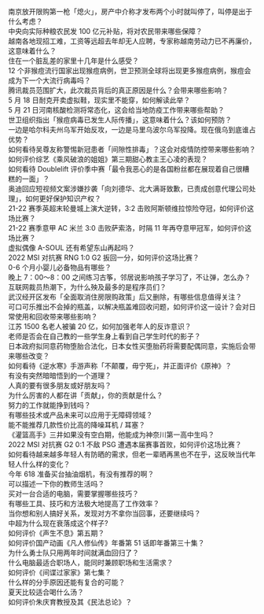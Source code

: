 南京放开限购第一枪「熄火」，房产中介称才发布两个小时就叫停了，叫停是出于什么考虑？  
中央向实际种粮农民发 100 亿元补贴，将对农民带来哪些保障？  
越南各地现招工难，工资等远超去年却无人应聘，专家称越南劳动力已不再廉价，这意味着什么？  
住在一个脏乱差的家里十几年是什么感受？  
12 个非猴痘流行国家出现猴痘病例，世卫预测全球将出现更多猴痘病例，猴痘会成为下一个大流行病毒吗？  
腾讯裁员范围扩大，此次裁员背后的真正原因是什么？会带来哪些影响？  
5 月 18 日耐克开卖虚拟鞋，现实里不能穿，如何解读此举？  
5 月 21 日河南核酸检测将常态化，这会给当地防疫工作带来哪些帮助？  
世卫组织指出「猴痘病毒已发生人际传播」，这意味着什么？该如何预防？  
一边是哈尔科夫州乌军开始反攻，一边是马里乌波尔乌军投降。现在俄乌到底谁占优势？  
如何看待吴尊友称警惕新冠患者「间隙性排毒」？这会对疫情防控带来哪些影响？  
如何评价综艺《乘风破浪的姐姐》第三期甜心教主王心凌的表现？  
如何看待 Doublelift 评价季中赛「最令我恶心的是各国粉丝都在展现着自己很糟糕的一面」？  
奥迪回应短视频文案涉嫌抄袭「向刘德华、北大满哥致歉，已责成创意代理公司处理」，如何更好保护知识产权？  
21-22 赛季英超末轮曼城上演大逆转，3:2 击败阿斯顿维拉惊险夺冠，如何评价这场比赛？  
21-22 赛季意甲 AC 米兰 3:0 击败萨索洛，时隔 11 年再夺意甲冠军，如何评价这场比赛？  
虚拟偶像 A-SOUL 还有希望东山再起吗？  
2022 MSI 对抗赛 RNG 1:0 G2 扳回一分，如何评价这场比赛？  
0-6 个月小婴儿必备物品有哪些？  
晚上 7：00～8：00 之间练习古筝，邻居说影响孩子学习了，不让弹，怎么办？  
互联网裁员热潮下，为什么殃及最多的是程序员们？  
武汉经开区发布「全面取消住房限购政策」后又删除，有哪些信息值得关注？  
可口可乐推出不会掉的瓶盖，以解决瓶盖难回收问题，如何评价这一设计？会对日常使用和回收带来哪些影响？  
江苏 1500 名老人被骗 20 亿，如何加强老年人的反诈意识？  
老师是否会在自己教的一些学生身上看到自己学生时代的影子？  
日本政府拟同意药物堕胎合法化，日本女性买堕胎药将需要配偶同意，实施后会带来哪些改变？  
如何看待《逆水寒》手游声称「不颠覆，毋宁死」，并正面评价《原神》？  
有没有突然暗暗悟到的一个道理？  
人真的要有很多朋友或好朋友吗？  
为什么厉害的人都在讲「贡献」，你的贡献是什么？  
努力的工作就能挣到钱吗？  
有哪些技术或产品未来可以应用于无障碍领域？  
能不能推荐几款性价比高的降噪耳机 / 耳塞？  
《灌篮高手》三井如果没有空白期，他能成为神奈川第一高中生吗？  
2022 MSI 对抗赛 G2 0:1 不敌 PSG 遭遇本届赛事首败，如何评价这场比赛？  
如何看待越来越多年轻人有防晒的需求，但老一辈晒再黑也不在乎，这反映当代年轻人什么样的变化？  
今年 618 准备买台抽油烟机，有没有推荐的啊？  
可以描述一下你的教师生活吗？  
买对一台合适的电脑，需要掌握哪些技巧？  
有哪些工具、技巧和方法极大地提高了工作效率？  
当你想和别人搞好关系，发现对方不拿你当回事，还要继续吗？  
中超为什么现在衰落成这个样子?  
如何评价《声生不息》第五期？  
如何评价国产动画《凡人修仙传》年番第 51 话即年番第三十集？  
为什么勇士队只用两年时间就满血回归了？  
什么电脑最适合职场人，能同时兼顾职场和生活需求？  
如何评价《间谍过家家》第七集？  
什么样的分手原因还能有复合的可能？  
夏天比较适合喝什么汤？  
如何评价朱庆育教授及其《民法总论》？  
